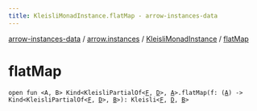 ```yaml
---
title: KleisliMonadInstance.flatMap - arrow-instances-data
---
```


[arrow-instances-data](../../index.html) / [arrow.instances](../index.html) / [KleisliMonadInstance](index.html) / [flatMap](./flat-map.html)

# flatMap

`open fun <A, B> Kind<KleisliPartialOf<`[`F`](index.html#F)`, `[`D`](index.html#D)`>, `[`A`](flat-map.html#A)`>.flatMap(f: (`[`A`](flat-map.html#A)`) -> Kind<KleisliPartialOf<`[`F`](index.html#F)`, `[`D`](index.html#D)`>, `[`B`](flat-map.html#B)`>): Kleisli<`[`F`](index.html#F)`, `[`D`](index.html#D)`, `[`B`](flat-map.html#B)`>`